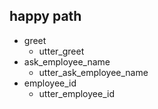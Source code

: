 ## happy path
* greet
  - utter_greet
* ask_employee_name
  - utter_ask_employee_name
* employee_id
  - utter_employee_id
